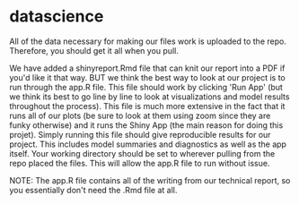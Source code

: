 # datascience

All of the data necessary for making our files work is uploaded to the repo. Therefore, you should get it all when you pull.

We have added a shinyreport.Rmd file that can knit our report into a PDF if you'd like it that way. BUT we think the best way to look at our project is to run through the app.R file. This file should work by clicking 'Run App' (but we think its best to go line by line to look at visualizations and model results throughout the process). This file is much more extensive in the fact that it runs all of our plots (be sure to look at them using zoom since they are funky otherwise) and it runs the Shiny App (the main reason for doing this projet). Simply running this file should give reproducible results for our project. This includes model summaries and diagnostics as well as the app itself. Your working directory should be set to wherever pulling from the repo placed the files. This will allow the app.R file to run without issue.

NOTE: The app.R file contains all of the writing from our technical report, so you essentially don't need the .Rmd file at all.

